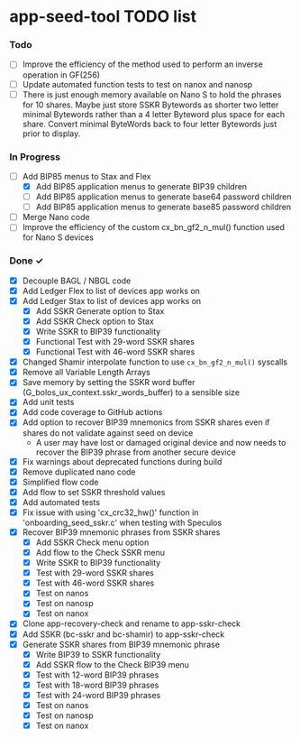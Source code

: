 # app-seed-tool TODO list

### Todo

- [ ] Improve the efficiency of the method used to perform an inverse operation in GF(256)
- [ ] Update automated function tests to test on nanox and nanosp
- [ ] There is just enough memory available on Nano S to hold the phrases for 10 shares. Maybe just store SSKR Bytewords as shorter two letter minimal Bytewords rather than a 4 letter Byteword plus space for each share. Convert minimal ByteWords back to four letter Bytewords just prior to display.

### In Progress

- [ ] Add BIP85 menus to Stax and Flex
  - [x] Add BIP85 application menus to generate BIP39 children
  - [ ] Add BIP85 application menus to generate base64 password children
  - [ ] Add BIP85 application menus to generate base85 password children
- [ ] Merge Nano code
- [ ] Improve the efficiency of the custom cx_bn_gf2_n_mul() function used for Nano S devices

### Done ✓

- [x] Decouple BAGL / NBGL code
- [x] Add Ledger Flex to list of devices app works on
- [x] Add Ledger Stax to list of devices app works on
  - [x] Add SSKR Generate option to Stax
  - [x] Add SSKR Check option to Stax
  - [x] Write SSKR to BIP39 functionality
  - [x] Functional Test with 29-word SSKR shares
  - [x] Functional Test with 46-word SSKR shares
- [x] Changed Shamir interpolate function to use `cx_bn_gf2_n_mul()` syscalls
- [x] Remove all Variable Length Arrays
- [x] Save memory by setting the SSKR word buffer (G_bolos_ux_context.sskr_words_buffer) to a sensible size
- [x] Add unit tests
- [x] Add code coverage to GitHub actions
- [x] Add option to recover BIP39 mnemonics from SSKR shares even if shares do not validate against seed on device
  - A user may have lost or damaged original device and now needs to recover the BIP39 phrase from another secure device
- [x] Fix warnings about deprecated functions during build
- [x] Remove duplicated nano code
- [x] Simplified flow code
- [x] Add flow to set SSKR threshold values
- [x] Add automated tests
- [x] Fix issue with using 'cx_crc32_hw()' function in 'onboarding_seed_sskr.c' when testing with Speculos
- [x] Recover BIP39 mnemonic phrases from SSKR shares
  - [x] Add SSKR Check menu option
  - [x] Add flow to the Check SSKR menu
  - [x] Write SSKR to BIP39 functionality
  - [x] Test with 29-word SSKR shares
  - [x] Test with 46-word SSKR shares
  - [x] Test on nanos
  - [x] Test on nanosp
  - [x] Test on nanox
- [x] Clone app-recovery-check and rename to app-sskr-check
- [x] Add SSKR (bc-sskr and bc-shamir) to app-sskr-check
- [x] Generate SSKR shares from BIP39 mnemonic phrase
  - [x] Write BIP39 to SSKR functionality
  - [x] Add SSKR flow to the Check BIP39 menu
  - [x] Test with 12-word BIP39 phrases
  - [x] Test with 18-word BIP39 phrases
  - [x] Test with 24-word BIP39 phrases
  - [x] Test on nanos
  - [x] Test on nanosp
  - [x] Test on nanox
